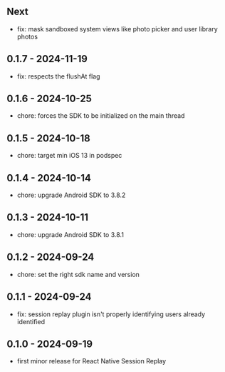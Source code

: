 ## Next

- fix: mask sandboxed system views like photo picker and user library photos

## 0.1.7 - 2024-11-19

- fix: respects the flushAt flag

## 0.1.6 - 2024-10-25

- chore: forces the SDK to be initialized on the main thread

## 0.1.5 - 2024-10-18

- chore: target min iOS 13 in podspec

## 0.1.4 - 2024-10-14

- chore: upgrade Android SDK to 3.8.2

## 0.1.3 - 2024-10-11

- chore: upgrade Android SDK to 3.8.1

## 0.1.2 - 2024-09-24

- chore: set the right sdk name and version

## 0.1.1 - 2024-09-24

- fix: session replay plugin isn't properly identifying users already identified

## 0.1.0 - 2024-09-19

- first minor release for React Native Session Replay